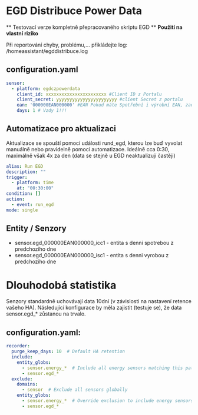 # EGD Distribuce Power Data

** Testovací verze kompletně přepracovaného skriptu EGD **
**Použití na vlastní riziko**

Při reportování chyby, problému,... přikládejte log: /homeassistant/egddistribuce.log

## configuration.yaml

```yaml
sensor:
  - platform: egdczpowerdata
    client_id: xxxxxxxxxxxxxxxxxxxxxxx #Client ID z Portalu
    client_secret: yyyyyyyyyyyyyyyyyyyyyyy #client Secret z portalu
    ean: '000000EAN000000' #EAN Pokud máte Spotřební i výrobní EAN, zadejte spotřební, obsahuje oboje data
    days: 1 # Vzdy 1!!!
```

## Automatizace pro aktualizaci

Aktualizace se spouští pomocí události rund_egd, kterou lze buď vyvolat manuálně nebo pravidelně pomocí automatizace. Ideálně cca 0:30, maximálně však 4x za den (data se stejně u EGD neaktualizují častěji)

```yaml
alias: Run EGD
description: ""
trigger:
  - platform: time
    at: "00:30:00"
condition: []
action:
  - event: run_egd
mode: single
```

## Entity / Senzory

* sensor.egd_000000EAN000000_icc1 - entita s denni spotrebou z predchoziho dne
* sensor.egd_000000EAN000000_isc1 - entita s denni vyrobou z predchoziho dne


# Dlouhodobá statistika

Senzory standardně uchovávají data 10dní (v závislosti na nastavení retence vašeho HA). Následující konfigurace by měla zajistit (testuje se), že data sensor.egd_* zůstanou na trvalo. 

## configuration.yaml:

```yaml
recorder:
  purge_keep_days: 10  # Default HA retention
  include:
    entity_globs:
      - sensor.energy_*  # Include all energy sensors matching this pattern
      - sensor.egd_*
  exclude:
    domains:
      - sensor  # Exclude all sensors globally
    entity_globs:
      - sensor.energy_*  # Override exclusion to include energy sensors
      - sensor.egd_*
```
